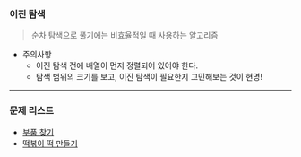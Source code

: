 ### 이진 탐색
> 순차 탐색으로 풀기에는 비효율적일 때 사용하는 알고리즘

* 주의사항
  * 이진 탐색 전에 배열이 먼저 정렬되어 있어야 한다.
  * 탐색 범위의 크기를 보고, 이진 탐색이 필요한지 고민해보는 것이 현명! 

<hr>

### 문제 리스트

* [부품 찾기](https://github.com/PoSungKim/algorithm_review/blob/master/Binary%20Search/1.%EB%B6%80%ED%92%88%20%EC%B0%BE%EA%B8%B0.md)
* [떡볶이 떡 만들기](https://github.com/PoSungKim/algorithm_review/blob/master/Binary%20Search/2.%EB%96%A1%EB%B3%B6%EC%9D%B4%20%EB%96%A1%20%EB%A7%8C%EB%93%A4%EA%B8%B0.md)
